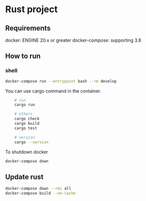 # Rust project

## Requirements

docker: ENGINE 20.x or greater
docker-compose: supporting 3.8


## How to run

### shell

```bash
docker-compose run --entrypoint bash --rm develop
```

You can use cargo command in the container.

```bash
    # run
    cargo run

    # others
    cargo check
    cargo build
    cargo test

    # version
    cargo --version
```

To shutdown docker

```bash
docker-compose down
```


## Update rust

```bash
docker-compose down --rmi all
docker-compose build --no-cache
```
